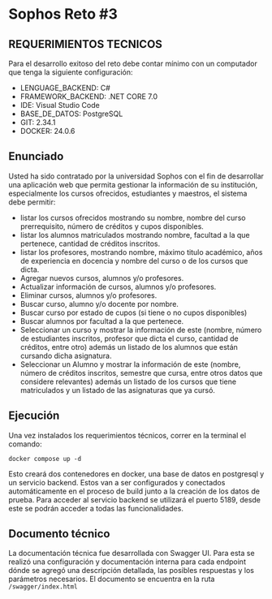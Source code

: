# Sophos Reto #3

## REQUERIMIENTOS TECNICOS

Para el desarrollo exitoso del reto debe contar mínimo con un computador que tenga la siguiente
configuración:

- LENGUAGE_BACKEND: C#
- FRAMEWORK_BACKEND: .NET CORE 7.0
- IDE: Visual Studio Code
- BASE_DE_DATOS: PostgreSQL
- GIT: 2.34.1
- DOCKER: 24.0.6

## Enunciado

Usted ha sido contratado por la universidad Sophos con el fin de desarrollar una aplicación web que permita gestionar la información de su institución, especialmente los cursos ofrecidos, estudiantes y maestros, el sistema debe permitir:

- listar los cursos ofrecidos mostrando su nombre, nombre del curso prerrequisito, número de créditos y cupos disponibles.
- listar los alumnos matriculados mostrando nombre, facultad a la que pertenece, cantidad de créditos inscritos.
- listar los profesores, mostrando nombre, máximo titulo académico, años de experiencia en docencia y nombre del curso o de los cursos que dicta.
- Agregar nuevos cursos, alumnos y/o profesores.
- Actualizar información de cursos, alumnos y/o profesores.
- Eliminar cursos, alumnos y/o profesores.
- Buscar curso, alumno y/o docente por nombre.
- Buscar curso por estado de cupos (si tiene o no cupos disponibles)
- Buscar alumnos por facultad a la que pertenece.
- Seleccionar un curso y mostrar la información de este (nombre, número de estudiantes inscritos, profesor que dicta el curso, cantidad de créditos, entre otro) además un listado de los alumnos que están cursando dicha asignatura.
- Seleccionar un Alumno y mostrar la información de este (nombre, número de créditos
  inscritos, semestre que cursa, entre otros datos que considere relevantes) además un
  listado de los cursos que tiene matriculados y un listado de las asignaturas que ya cursó.

## Ejecución

Una vez instalados los requerimientos técnicos, correr en la terminal el comando:

```
docker compose up -d
```

Esto creará dos contenedores en docker, una base de datos en postgresql y un servicio backend. Estos van a ser configurados y conectados automáticamente en el proceso de build junto a la creación de los datos de prueba. Para acceder al servicio backend se utilizará el puerto 5189, desde este se podrán acceder a todas las funcionalidades.

## Documento técnico

La documentación técnica fue desarrollada con Swagger UI. Para esta se realizó una configuración y documentación interna para cada endpoint dónde se agregó una descripción detallada, las posibles respuestas y los parámetros necesarios. El documento se encuentra en la ruta `/swagger/index.html`
